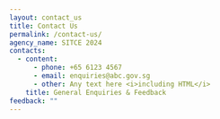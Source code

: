 ```yaml
---
layout: contact_us
title: Contact Us
permalink: /contact-us/
agency_name: SITCE 2024
contacts:
  - content:
      - phone: +65 6123 4567
      - email: enquiries@abc.gov.sg
      - other: Any text here <i>including HTML</i>
    title: General Enquiries & Feedback
feedback: ""
---
```

